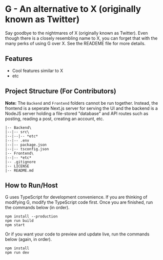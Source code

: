 # G - An alternative to X (originally known as Twitter)
Say goodbye to the nightmares of X (originally known as Twitter). Even though there is a closely resembling name to X, you can forget that with the many perks of using G over X. See the READEME file for more details.

## Features
- Cool features similar to X
- etc

## Project Structure (For Contributors)
**Note:** The `Backend` and `Frontend` folders cannot be run together. Instead, the frontend is a seperate Next.js server for serving the UI and the backend is a NodeJS server holding a file-stored "database" and API routes such as posting, reading a post, creating an account, etc.

```structure
|-- Backend\
|--|-- src\
|--|--|-- *etc*
|--|-- .env
|--|-- package.json
|--|-- tsconfig.json
|-- Frontend\
|--|-- *etc*
|-- .gitignore
|-- LICENSE
|-- README.md
```

## How to Run/Host
G uses TypeScript for development convenience. If you are thinking of modifying G, modify the TypeScript code first. Once you are finished, run the commands below (in order).

```shell
npm install --production
npm run build
npm start
```

Or if you want your code to preview and update live, run the commands below (again, in order).

```shell
npm install
npm run dev
```
